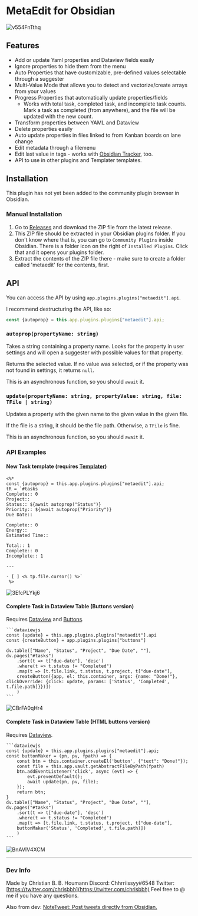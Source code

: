# MetaEdit for Obsidian

![v554FnTthq](https://user-images.githubusercontent.com/29108628/118363633-9933de80-b595-11eb-9603-31a3be0e0ccc.gif)

## Features
- Add or update Yaml properties and Dataview fields easily
- Ignore properties to hide them from the menu
- Auto Properties that have customizable, pre-defined values selectable through a suggester
- Multi-Value Mode that allows you to detect and vectorize/create arrays from your values
- Progress Properties that automatically update properties/fields
  - Works with total task, completed task, and incomplete task counts. Mark a task as completed (from anywhere), and the file will be updated with the new count.
- Transform properties between YAML and Dataview
- Delete properties easily
- Auto update properties in files linked to from Kanban boards on lane change
- Edit metadata through a filemenu
- Edit last value in tags - works with [Obsidian Tracker](https://github.com/pyrochlore/obsidian-tracker), too.
- API to use in other plugins and Templater templates.

## Installation
This plugin has not yet been added to the community plugin browser in Obsidian.

### Manual Installation
1. Go to [Releases](https://github.com/chhoumann/MetaEdit/releases) and download the ZIP file from the latest release.
2. This ZIP file should be extracted in your Obsidian plugins folder. If you don't know where that is, you can go to `Community Plugins` inside Obsidian. There is a folder icon on the right of `Installed Plugins`. Click that and it opens your plugins folder.
3. Extract the contents of the ZIP file there - make sure to create a folder called 'metaedit' for the contents, first.

## API
You can access the API by using `app.plugins.plugins["metaedit"].api`.

I recommend destructuring the API, like so:
```js
const {autoprop} = this.app.plugins.plugins["metaedit"].api;
```

### `autoprop(propertyName: string)`
Takes a string containing a property name. Looks for the property in user settings and will open a suggester with possible values for that property.

Returns the selected value. If no value was selected, or if the property was not found in settings, it returns `null`.

This is an asynchronous function, so you should `await` it.

### `update(propertyName: string, propertyValue: string, file: TFile | string)`
Updates a property with the given name to the given value in the given file.

If the file is a string, it should be the file path. Otherwise, a `TFile` is fine.

This is an asynchronous function, so you should `await` it.


### API Examples
#### New Task template (requires [Templater](https://github.com/SilentVoid13/Templater))
```
<%*
const {autoprop} = this.app.plugins.plugins["metaedit"].api;
tR = `#tasks 
Complete:: 0
Project::
Status:: ${await autoprop("Status")}
Priority:: ${await autoprop("Priority")}
Due Date::

Complete:: 0
Energy::
Estimated Time::

Total:: 1
Complete:: 0
Incomplete:: 1

---

- [ ] <% tp.file.cursor() %>`
 %>
```
![3EfcPLYkj6](https://user-images.githubusercontent.com/29108628/119262986-85175f00-bbdd-11eb-8073-424fe9ec93c2.gif)
#### Complete Task in Dataview Table (Buttons version)
Requires [Dataview](https://github.com/blacksmithgu/obsidian-dataview) and [Buttons](https://github.com/shabegom/buttons/).
````
```dataviewjs
const {update} = this.app.plugins.plugins["metaedit"].api
const {createButton} = app.plugins.plugins["buttons"]

dv.table(["Name", "Status", "Project", "Due Date", ""], dv.pages("#tasks")
    .sort(t => t["due-date"], 'desc')
    .where(t => t.status != "Completed")
    .map(t => [t.file.link, t.status, t.project, t["due-date"], 
    createButton({app, el: this.container, args: {name: "Done!"}, clickOverride: {click: update, params: ['Status', 'Completed', t.file.path]}})])
    )
```
````
![CBrFA0qHr4](https://user-images.githubusercontent.com/29108628/119342641-ab003a80-bc95-11eb-8f0a-15a6ced6b36d.gif)


#### Complete Task in Dataview Table (HTML buttons version)
Requires [Dataview](https://github.com/blacksmithgu/obsidian-dataview).
````
```dataviewjs
const {update} = this.app.plugins.plugins["metaedit"].api;
const buttonMaker = (pn, pv, fpath) => {
    const btn = this.container.createEl('button', {"text": "Done!"});
    const file = this.app.vault.getAbstractFileByPath(fpath)
    btn.addEventListener('click', async (evt) => {
        evt.preventDefault();
        await update(pn, pv, file);
    });
    return btn;
}
dv.table(["Name", "Status", "Project", "Due Date", ""], dv.pages("#tasks")
    .sort(t => t["due-date"], 'desc')
    .where(t => t.status != "Completed")
    .map(t => [t.file.link, t.status, t.project, t["due-date"], 
    buttonMaker('Status', 'Completed', t.file.path)])
    )
```
````
![BnAVIV4XCM](https://user-images.githubusercontent.com/29108628/119342519-7d1af600-bc95-11eb-8ff8-09f19027131e.gif)

---
### Dev Info
Made by Christian B. B. Houmann
Discord: Chhrriissyy#6548
Twitter: [https://twitter.com/chrisbbh](https://twitter.com/chrisbbh)
Feel free to @ me if you have any questions.


Also from dev: [NoteTweet: Post tweets directly from Obsidian.](https://github.com/chhoumann/notetweet_obsidian)
